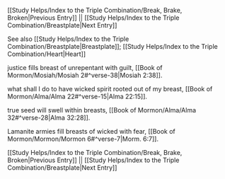 [[Study Helps/Index to the Triple Combination/Break, Brake, Broken|Previous Entry]]  ||  [[Study Helps/Index to the Triple Combination/Breastplate|Next Entry]]

 See also [[Study Helps/Index to the Triple Combination/Breastplate|Breastplate]]; [[Study Helps/Index to the Triple Combination/Heart|Heart]]

 justice fills breast of unrepentant with guilt, [[Book of Mormon/Mosiah/Mosiah 2#^verse-38|Mosiah 2:38]].

 what shall I do to have wicked spirit rooted out of my breast, [[Book of Mormon/Alma/Alma 22#^verse-15|Alma 22:15]].

 true seed will swell within breasts, [[Book of Mormon/Alma/Alma 32#^verse-28|Alma 32:28]].

 Lamanite armies fill breasts of wicked with fear, [[Book of Mormon/Mormon/Mormon 6#^verse-7|Morm. 6:7]].

[[Study Helps/Index to the Triple Combination/Break, Brake, Broken|Previous Entry]]  ||  [[Study Helps/Index to the Triple Combination/Breastplate|Next Entry]]